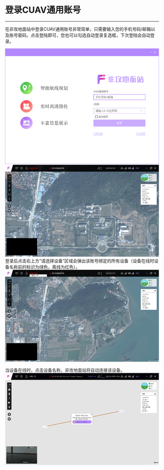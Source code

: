 # 登录CUAV通用账号

---

在非攻地面站中登录CUAV通用账号非常简单，只需要输入您的手机号码/邮箱以及账号密码，点击登陆即可，您也可以勾选自动登录复选框，下次登陆会自动登录。

![](/assets/feigong_installation/feigong_installation8.png)  
![](/assets/feigong_register/feigong_login3.png)  
登录后点击右上方“请选择设备”区域会弹出该账号绑定的所有设备（设备在线时设备名称前的标识为绿色，离线为红色）。![](/assets/feigong_register/feigong_login4.png)

当设备在线时，点击设备名称，非攻地面站将自动连接该设备。  
![](/assets/feigong_register/feigong_login5.png)

